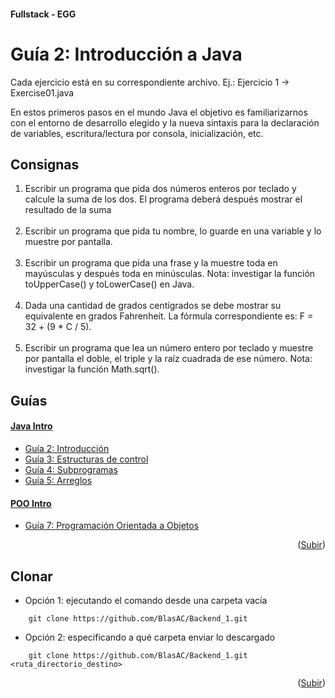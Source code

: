 #### Fullstack - EGG
<a name="readme-top"></a>

# Guía 2: Introducción a Java

<p>
	Cada ejercicio está en su correspondiente archivo. Ej.: Ejercicio 1 -> Exercise01.java
</p>
<p>
	En estos primeros pasos en el mundo Java el objetivo es familiarizarnos con el entorno de desarrollo elegido y la nueva sintaxis para la declaración de variables, escritura/lectura por consola, inicialización, etc.
</p>

## Consignas
<ol>
	<li>
		Escribir un programa que pida dos números enteros por teclado y calcule la suma de los dos. El programa deberá después mostrar el resultado de la suma
	</li>
	<br />
	<li>
		Escribir un programa que pida tu nombre, lo guarde en una variable y lo muestre por pantalla.
	</li>
	<br />
	<li>
		Escribir un programa que pida una frase y la muestre toda en mayúsculas y después toda en minúsculas. Nota: investigar la función toUpperCase() y toLowerCase() en Java.
	</li>
	<br />
	<li>
		Dada una cantidad de grados centígrados se debe mostrar su equivalente en grados Fahrenheit. La fórmula correspondiente es: F = 32 + (9 * C / 5).
	</li>
	<br />
	<li>
		Escribir un programa que lea un número entero por teclado y muestre por pantalla el doble, el triple y la raíz cuadrada de ese número. Nota: investigar la función Math.sqrt().
	</li>
</ol>

## Guías

#### [Java Intro](https://github.com/BlasAC/Backend_1/tree/master/JavaIntro/src)
- [Guía 2: Introducción](https://github.com/BlasAC/Backend_1/tree/master/JavaIntro/src/guide2)
- [Guía 3: Estructuras de control](https://github.com/BlasAC/Backend_1/tree/master/JavaIntro/src/guide3)
- [Guía 4: Subprogramas](https://github.com/BlasAC/Backend_1/tree/master/JavaIntro/src/guide4)
- [Guía 5: Arreglos](https://github.com/BlasAC/Backend_1/tree/master/JavaIntro/src/guide5)

#### [POO Intro](https://github.com/BlasAC/Backend_1/tree/master/OOPIntro/src)
- [Guía 7: Programación Orientada a Objetos](https://github.com/BlasAC/Backend_1/tree/master/OOPIntro/src/guide7)

<p align="right">(<a href="#readme-top">Subir</a>)</p>

## Clonar

- Opción 1: ejecutando el comando desde una carpeta vacía
```git
	git clone https://github.com/BlasAC/Backend_1.git
```
- Opción 2: especificando a qué carpeta enviar lo descargado
```git
	git clone https://github.com/BlasAC/Backend_1.git <ruta_directorio_destino>
```

<p align="right">(<a href="#readme-top">Subir</a>)</p>
